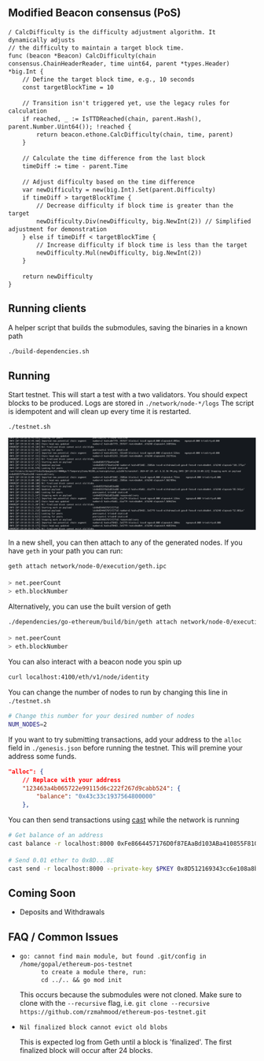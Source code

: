 ## Modified Beacon consensus (PoS)

```
/ CalcDifficulty is the difficulty adjustment algorithm. It dynamically adjusts
// the difficulty to maintain a target block time.
func (beacon *Beacon) CalcDifficulty(chain consensus.ChainHeaderReader, time uint64, parent *types.Header) *big.Int {
	// Define the target block time, e.g., 10 seconds
	const targetBlockTime = 10

	// Transition isn't triggered yet, use the legacy rules for calculation
	if reached, _ := IsTTDReached(chain, parent.Hash(), parent.Number.Uint64()); !reached {
		return beacon.ethone.CalcDifficulty(chain, time, parent)
	}

	// Calculate the time difference from the last block
	timeDiff := time - parent.Time

	// Adjust difficulty based on the time difference
	var newDifficulty = new(big.Int).Set(parent.Difficulty)
	if timeDiff > targetBlockTime {
		// Decrease difficulty if block time is greater than the target
		newDifficulty.Div(newDifficulty, big.NewInt(2)) // Simplified adjustment for demonstration
	} else if timeDiff < targetBlockTime {
		// Increase difficulty if block time is less than the target
		newDifficulty.Mul(newDifficulty, big.NewInt(2))
	}

	return newDifficulty
}
```


## Running clients 
A helper script that builds the submodules, saving the binaries in a known path
```bash
./build-dependencies.sh
```

## Running

Start testnet. This will start a test with a two validators. You should expect blocks to be produced. Logs are stored in `./network/node-*/logs`
The script is idempotent and will clean up every time it is restarted.
```bash
./testnet.sh
```

![Running Testnet](./assets/Screenshot.png)

In a new shell, you can then attach to any of the generated nodes. 
If you have `geth` in your path you can run:

```bash
geth attach network/node-0/execution/geth.ipc 

> net.peerCount
> eth.blockNumber
```
Alternatively, you can use the built version of geth

```bash
./dependencies/go-ethereum/build/bin/geth attach network/node-0/execution/geth.ipc 

> net.peerCount
> eth.blockNumber
```

You can also interact with a beacon node you spin up
```bash
curl localhost:4100/eth/v1/node/identity
```

You can change the number of nodes to run by changing this line in `./testnet.sh`
```bash
# Change this number for your desired number of nodes
NUM_NODES=2
```

If you want to try submitting transactions, add your address to the `alloc` field in `./genesis.json` before running the testnet. This will premine your address some funds.
```json
"alloc": {
    // Replace with your address
    "123463a4b065722e99115d6c222f267d9cabb524": {
        "balance": "0x43c33c1937564800000"
    },
```
You can then send transactions using [cast](https://book.getfoundry.sh/cast/) while the network is running
```bash
# Get balance of an address
cast balance -r localhost:8000 0xFe8664457176D0f87EAaBd103ABa410855F81010

# Send 0.01 ether to 0x8D...8E
cast send -r localhost:8000 --private-key $PKEY 0x8D512169343cc6e108a8bB6ec5bc116C416eFc8E --value 0.01ether
```

## Coming Soon
- Deposits and Withdrawals

## FAQ / Common Issues
- ```
  go: cannot find main module, but found .git/config in /home/gopal/ethereum-pos-testnet
        to create a module there, run:
        cd ../.. && go mod init
  ```
  This occurs because the submodules were not cloned. Make sure to clone with the `--recursive` flag, i.e. `git clone --recursive https://github.com/rzmahmood/ethereum-pos-testnet.git`

- ```
  Nil finalized block cannot evict old blobs 
  ```
  This is expected log from Geth until a block is 'finalized'. The first finalized block will occur after 24 blocks.
